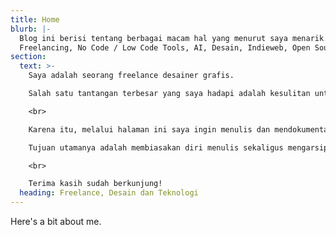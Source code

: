 ```yaml
---
title: Home
blurb: |-
  Blog ini berisi tentang berbagai macam hal yang menurut saya menarik. 
  Freelancing, No Code / Low Code Tools, AI, Desain, Indieweb, Open Source.
section:
  text: >-
    Saya adalah seorang freelance desainer grafis.

    Salah satu tantangan terbesar yang saya hadapi adalah kesulitan untuk fokus pada satu bidang saja. Setiap kali melihat sesuatu yang menarik perhatian, saya terdorong untuk terus mengeksplorasinya, mulai dari desain, ilustrasi, web development, automasi, digital marketing, apapun.

    <br>

    Karena itu, melalui halaman ini saya ingin menulis dan mendokumentasikan berbagai hal menarik yang saya temui.

    Tujuan utamanya adalah membiasakan diri menulis sekaligus mengarsipkan perjalanan belajar dan pengalaman yang menurut saya menarik.

    <br>

    Terima kasih sudah berkunjung!
  heading: Freelance, Desain dan Teknologi
---
```


Here's a bit about me.
